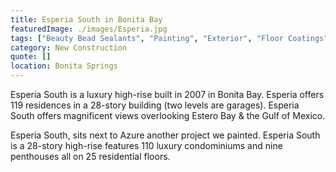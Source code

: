 ```yaml
---
title: Esperia South in Bonita Bay
featuredImage: ./images/Esperia.jpg
tags: ["Beauty Bead Sealants", "Painting", "Exterior", "Floor Coatings", "Multi-Unit Residential", "Interior" ]
category: New Construction
quote: []
location: Bonita Springs
---
```

Esperia South is a luxury high-rise built in 2007 in Bonita Bay. Esperia offers
119 residences in a 28-story building (two levels are garages). Esperia South
offers magnificent views overlooking Estero Bay & the Gulf of Mexico. 

Esperia South, sits next to Azure another project we painted. Esperia South is a
28-story high-rise features 110 luxury condominiums and nine penthouses all on
25 residential floors.
